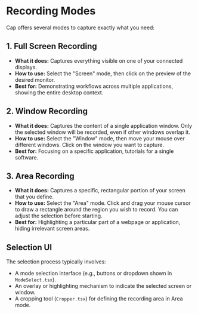 # Recording Modes

Cap offers several modes to capture exactly what you need:

## 1. Full Screen Recording

*   **What it does:** Captures everything visible on one of your connected displays.
*   **How to use:** Select the "Screen" mode, then click on the preview of the desired monitor.
*   **Best for:** Demonstrating workflows across multiple applications, showing the entire desktop context.

## 2. Window Recording

*   **What it does:** Captures the content of a single application window. Only the selected window will be recorded, even if other windows overlap it.
*   **How to use:** Select the "Window" mode, then move your mouse over different windows. Click on the window you want to capture.
*   **Best for:** Focusing on a specific application, tutorials for a single software.

## 3. Area Recording

*   **What it does:** Captures a specific, rectangular portion of your screen that you define.
*   **How to use:** Select the "Area" mode. Click and drag your mouse cursor to draw a rectangle around the region you wish to record. You can adjust the selection before starting.
*   **Best for:** Highlighting a particular part of a webpage or application, hiding irrelevant screen areas.

## Selection UI

The selection process typically involves:

*   A mode selection interface (e.g., buttons or dropdown shown in `ModeSelect.tsx`).
*   An overlay or highlighting mechanism to indicate the selected screen or window.
*   A cropping tool (`Cropper.tsx`) for defining the recording area in Area mode.
